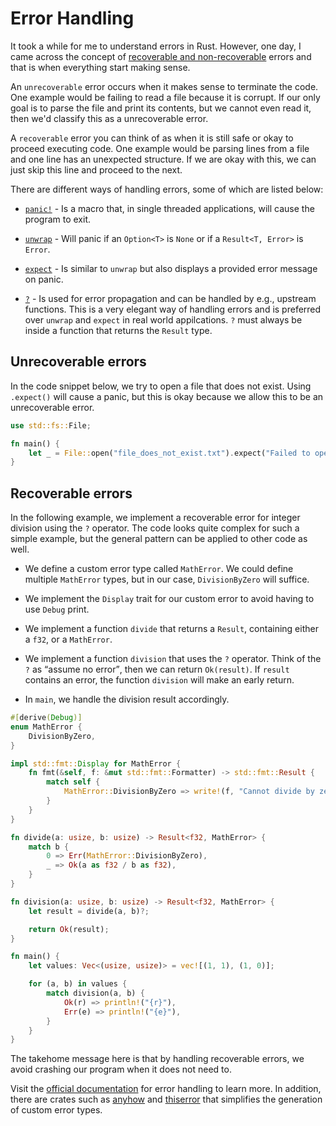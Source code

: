 # Error Handling
It took a while for me to understand errors in Rust. However, one day, I came across the concept of [recoverable and non-recoverable](https://doc.rust-lang.org/book/ch09-00-error-handling.html) errors and that is when everything start making sense.

An `unrecoverable` error occurs when it makes sense to terminate the code. One example would be failing to read a file because it is corrupt. If our only goal is to parse the file and print its contents, but we cannot even read it, then we'd classify this as a unrecoverable error.


A `recoverable` error you can think of as when it is still safe or okay to proceed executing code. One example would be parsing lines from a file and one line has an unexpected structure. If we are okay with this, we can just skip this line and proceed to the next.

There are different ways of handling errors, some of which are listed below:

- [`panic!`](https://doc.rust-lang.org/rust-by-example/std/panic.html) - Is a macro that, in single threaded applications, will cause the program to exit.

- [`unwrap`](https://doc.rust-lang.org/rust-by-example/error/option_unwrap.html) - Will panic if an `Option<T>` is `None` or if a `Result<T, Error>` is `Error`.

- [`expect`](https://doc.rust-lang.org/std/result/enum.Result.html#method.expect) - Is similar to `unwrap` but also displays a provided error message on panic.

- [`?`](https://doc.rust-lang.org/rust-by-example/std/result/question_mark.html) - Is used for error propagation and can be handled by e.g., upstream functions. This is a very elegant way of handling errors and is preferred over `unwrap` and `expect` in real world appilcations. `?` must always be inside a function that returns the `Result` type.

## Unrecoverable errors

In the code snippet below, we try to open a file that does not exist. Using `.expect()` will cause a panic, but this is okay because we allow this to be an unrecoverable error.

```rust
use std::fs::File;

fn main() {
    let _ = File::open("file_does_not_exist.txt").expect("Failed to open file.");
}
```

## Recoverable errors
In the following example, we implement a recoverable error for integer division using the `?` operator. The code looks quite complex for such a simple example, but the general pattern can be applied to other code as well.

- We define a custom error type called `MathError`. We could define multiple `MathError` types, but in our case, `DivisionByZero` will suffice.

- We implement the `Display` trait for our custom error to avoid having to use `Debug` print.

- We implement a function `divide` that returns a `Result`, containing either a `f32`, or a `MathError`.

- We implement a function `division` that uses the `?` operator. Think of the `?` as <q>assume no error</q>, then we can return `Ok(result)`. If `result` contains an error, the function `division` will make an early return.

- In `main`, we handle the division result accordingly.

```rust
#[derive(Debug)]
enum MathError {
    DivisionByZero,
}

impl std::fmt::Display for MathError {
    fn fmt(&self, f: &mut std::fmt::Formatter) -> std::fmt::Result {
        match self {
            MathError::DivisionByZero => write!(f, "Cannot divide by zero!"),
        }
    }
}

fn divide(a: usize, b: usize) -> Result<f32, MathError> {
    match b {
        0 => Err(MathError::DivisionByZero),
        _ => Ok(a as f32 / b as f32),
    }
}

fn division(a: usize, b: usize) -> Result<f32, MathError> {
    let result = divide(a, b)?;

    return Ok(result);
}

fn main() {
    let values: Vec<(usize, usize)> = vec![(1, 1), (1, 0)];

    for (a, b) in values {
        match division(a, b) {
            Ok(r) => println!("{r}"),
            Err(e) => println!("{e}"),
        }
    }
}
```

The takehome message here is that by handling recoverable errors, we avoid crashing our program when it does not need to.

Visit the [official documentation](https://doc.rust-lang.org/book/ch09-00-error-handling.html) for error handling to learn more. In addition, there are crates such as [anyhow](https://docs.rs/anyhow/latest/anyhow/) and [thiserror](https://docs.rs/thiserror/latest/thiserror/) that simplifies the generation of custom error types.
